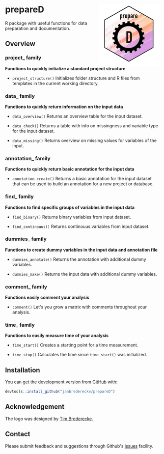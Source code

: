 # prepareD <img src="man/figures/logo_test.jpeg" width="200" height="200" align="right" />

R package with useful functions for data preparation and documentation.

## Overview

### project_ family
**Functions to quickly initialize a standard project structure**

-   `project_structure()` Initializes folder structure and R files from
templates in the current working directory.

### data_ family
**Functions to quickly return information on the input data**

-   `data_overview()` Returns an overview table for the input dataset.

-   `data_check()` Returns a table with info on missingness and variable type
for the input dataset.

-   `data_missing()` Returns overview on missing values for variables of the
input.

### annotation_ family
**Functions to quickly return basic annotation for the input data**

-   `annotation_create()` Returns a basic annotation for the input dataset that
can be used to build an annotation for a new project or database.

### find_ family
**Functions to find specific groups of variables in the input data**

-   `find_binary()` Returns binary variables from input dataset.

-   `find_continouus()` Returns continouus variables from input dataset.

### dummies_ family
**Functions to create dummy variables in the input data and annotation file**

-   `dummies_annotate()` Returns the annotation with additional dummy variables.

-   `dummies_make()` Returns the input data with additional dummy variables.

### comment_ family
**Functions easily comment your analysis**

-   `comment()` Let's you grow a matrix with comments throughout your analysis.

### time_ family
**Functions to easily measure time of your analysis**

-   `time_start()` Creates a starting point for a time measurement.

-   `time_stop()` Calculates the time since `time_start()` was initialized.

## Installation

You can get the development version from [GitHub](https://github.com/) with:

``` r
devtools::install_github("janbrederecke/prepareD")
```

## Acknowledgement

The logo was designed by [Tim Brederecke](https://www.instagram.com/timbrederecke/).

## Contact
Please submit feedback and suggestions through Github's [issues](https://github.com/janbrederecke/prepareD/issues) facility.
